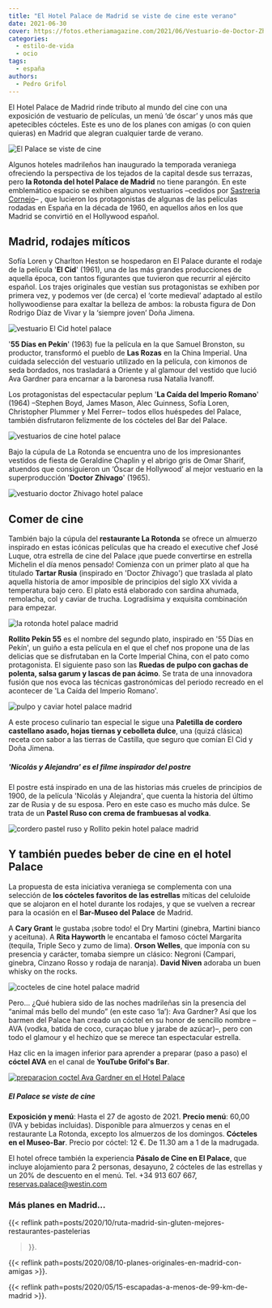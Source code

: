 ```yaml
---
title: "El Hotel Palace de Madrid se viste de cine este verano"
date: 2021-06-30
cover: https://fotos.etheriamagazine.com/2021/06/Vestuario-de-Doctor-Zhivago.jpg
categories: 
  - estilo-de-vida
  - ocio
tags: 
  - españa
authors: 
  - Pedro Grifol
---
```


El Hotel Palace de Madrid rinde tributo al mundo del cine con una exposición de vestuario de películas, un menú ‘de óscar’ y unos más que apetecibles cócteles. Este es uno de los planes con amigas (o con quien quieras) en Madrid que alegran cualquier tarde de verano.

![El Palace se viste de cine](https://fotos.etheriamagazine.com/2021/06/El-Palace-se-viste-de-cine.jpg "El Palace se viste de cine, un buen en Madrid para el verano 2021. © Pedro Grifol")

Algunos hoteles madrileños han inaugurado la temporada veraniega ofreciendo la 
perspectiva de los tejados de la capital desde sus terrazas, pero **la Rotonda del hotel 
Palace de Madrid** no tiene parangón. En este emblemático espacio se exhiben algunos 
vestuarios –cedidos por [Sastreria 
Cornejo](https://www.facebook.com/sastreriacornejo/?__cft__%5b0%5d=AZWTXnjgM5N1HLvvOLQfS6A6qK_mBWdiYQP3AJfbFhg9zISQShEplJu7xe48Md5Ab4f-E1g8JC2HoeaDWpu9lIQMBpRLnEKuPJkO8e2mCfGHlRPrYIU8OwCXTpNy9KRjARyDgsy-R8vc6szRYLT_OOWW0B2vIIaZWanFsJVex_jBwW1RPj9Vooic6hHPIuDNBTRMhsFkOQMEf830WYiYUxeGvCDDtKFD6wrCsNXsI2RSXiPVFrcqoOc8mVgOACEYHCwq7mv13Vai-COS2cE4rO2EvjzJK1Lqa8rj4awMt_rI4Q&__tn__=kK-R)– 
, que lucieron los protagonistas de algunas de las películas rodadas en España en la 
década de 1960, en aquellos años en los que Madrid se convirtió en el Hollywood español. 

## Madrid, rodajes míticos

Sofía Loren y Charlton Heston se hospedaron en El Palace durante el rodaje de la 
película '**El Cid**' (1961), una de las más grandes producciones de aquella época, con 
tantos figurantes que tuvieron que recurrir al ejército español. Los trajes originales 
que vestían sus protagonistas se exhiben por primera vez, y podemos ver (de cerca) el 
‘corte medieval’ adaptado al estilo hollywoodiense para exaltar la belleza de ambos: la 
robusta figura de Don Rodrigo Díaz de Vivar y la ‘siempre joven’ Doña Jimena. 

![vestuario El Cid hotel palace](https://fotos.etheriamagazine.com/2021/06/hotel-palace-Vestuario-de-El-Cid.jpg "Vestuario de 'El Cid'. © P. Grifol")

'**55 Días en Pekín**' (1963) fue la película en la que Samuel Bronston, su productor, 
transformó el pueblo de **Las Rozas** en la China Imperial. Una cuidada selección del 
vestuario utilizado en la película, con kimonos de seda bordados, nos trasladará a 
Oriente y al glamour del vestido que lució Ava Gardner para encarnar a la baronesa rusa 
Natalia Ivanoff. 

Los protagonistas del espectacular peplum '**La Caída del Imperio Romano**' (1964) 
–Stephen Boyd, James Mason, Alec Guinness, Sofía Loren, Christopher Plummer y Mel 
Ferrer– todos ellos huéspedes del Palace, también disfrutaron felizmente de los cócteles 
del Bar del Palace. 

![vestuarios de cine hotel palace](https://fotos.etheriamagazine.com/2021/06/Vestuario-de-55-dias-en-Pekin.jpg "Vestuarios de '55 Días en Pekín' y 'La Caída del Imperio Romano'. © P. Grifol")

Bajo la cúpula de La Rotonda se encuentra uno de los impresionantes vestidos de fiesta 
de Geraldine Chaplin y el abrigo gris de Omar Sharif, atuendos que consiguieron un 
‘Óscar de Hollywood’ al mejor vestuario en la superproducción '**Doctor Zhivago**' 
(1965). 

![vestuario doctor Zhivago hotel palace](https://fotos.etheriamagazine.com/2021/06/Vestuario-de-Doctor-Zhivago.jpg "Vestuario de 'Doctor Zhivago'. © P. Grifol")

## Comer de cine 

También bajo la cúpula del **restaurante La Rotonda** se ofrece un almuerzo inspirado en 
estas icónicas películas que ha creado el executive chef José Luque, otra estrella de 
cine del Palace ¡que puede convertirse en estrella Michelin el día menos pensado! 
Comienza con un primer plato al que ha titulado **Tartar Rusia** (inspirado en 'Doctor 
Zhivago') que traslada al plato aquella historia de amor imposible de principios del 
siglo XX vivida a temperatura bajo cero. El plato está elaborado con sardina ahumada, 
remolacha, col y caviar de trucha. Logradísima y exquisita combinación para empezar. 

![la rotonda hotel palace madrid](https://fotos.etheriamagazine.com/2021/06/La-Rotonda-del-Hotel-Palace.jpg "La Rotonda, en el Hotel Palace. © P. Grifol")

**Rollito Pekín 55** es el nombre del segundo plato, inspirado en '55 Días en Pekín', un 
guiño a esta película en el que el chef nos propone una de las delicias que se 
disfrutaban en la Corte Imperial China, con el pato como protagonista. El siguiente paso 
son las **Ruedas de pulpo con gachas de polenta, salsa garum y lascas de pan ácimo**. Se 
trata de una innovadora fusión que nos evoca las técnicas gastronómicas del periodo 
recreado en el acontecer de 'La Caída del Imperio Romano'. 

![pulpo y caviar hotel palace madrid](https://fotos.etheriamagazine.com/2021/06/pulpo-caviar-ruso-hotel-palace.jpg "Ruedas de Pulpo con gachas de polenta y lascas de pan ácimo; y tartar ruso. © P.Grifol")

A este proceso culinario tan especial le sigue una **Paletilla de cordero castellano 
asado, hojas tiernas y cebolleta dulce**, una (quizá clásica) receta con sabor a las 
tierras de Castilla, que seguro que comían El Cid y Doña Jimena. 

##### 'Nicolás y Alejandra' es el filme inspirador del postre

El postre está inspirado en una de las historias más crueles de principios de 1900, de 
la película 'Nicolás y Alejandra', que cuenta la historia del último zar de Rusia y de 
su esposa. Pero en este caso es mucho más dulce. Se trata de un **Pastel Ruso con crema 
de frambuesas al vodka**. 

![cordero pastel ruso y Rollito pekin hotel palace madrid](https://fotos.etheriamagazine.com/2021/06/cordero-hotel-palace.jpg "(Izq) Paletilla de cordero castellano asado, hojas tiernas y cebolleta dulce. (Dcha.) Pastel ruso y Rollito Pekín. © P. Grifol")

## Y también puedes beber de cine en el hotel Palace

La propuesta de esta iniciativa veraniega se complementa con una selección de **los 
cócteles favoritos de las estrellas** míticas del celuloide que se alojaron en el hotel 
durante los rodajes, y que se vuelven a recrear para la ocasión en el **Bar-Museo del 
Palace** de Madrid. 

A **Cary Grant** le gustaba ¡sobre todo! el Dry Martini (ginebra, Martini bianco y 
aceituna). A **Rita Hayworth** le encantaba el famoso cóctel Margarita (tequila, Triple 
Seco y zumo de lima). **Orson Welles**, que imponía con su presencia y carácter, tomaba 
siempre un clásico: Negroni (Campari, ginebra, Cinzano Rosso y rodaja de naranja). 
**David Niven** adoraba un buen whisky on the rocks. 

![cocteles de cine hotel palace madrid](https://fotos.etheriamagazine.com/2021/06/coctel-Ava-Gardner-palace.jpg "(De Arr. a Ab. y de Izq. a Dcha.) Negroni (Orson Welles), Margarita (Rita Hayworth), Cóctel AVA (Ava Gardner), Dry Martini (Cary Grant) y Whisky on the rocks (David Niven). © P. Grifol")

Pero… ¿Qué hubiera sido de las noches madrileñas sin la presencia del “animal más bello 
del mundo” (en este caso ‘la’): Ava Gardner? Así que los barmen del Palace han creado un 
cóctel en su honor de sencillo nombre –AVA (vodka, batida de coco, curaçao blue y jarabe 
de azúcar)–, pero con todo el glamour y el hechizo que se merece tan espectacular 
estrella. 

Haz clic en la imagen inferior para aprender a preparar (paso a paso) el **cóctel AVA** 
en el canal de **YouTube Grifol's Bar**. 

[![preparacion coctel Ava Gardner en el Hotel Palace](https://fotos.etheriamagazine.com/2021/06/portada-coctel-ava.jpg "Prepara paso a paso el Cóctel AVA en el canal Grifol's Bar.")](https://youtu.be/OWRvuy3Xzvg)

##### El Palace se viste de cine

**Exposición y menú**: Hasta el 27 de agosto de 2021. **Precio menú**: 60,00 (IVA y 
bebidas incluidas). Disponible para almuerzos y cenas en el restaurante La Rotonda, 
excepto los almuerzos de los domingos. **Cócteles en el Museo-Bar**. Precio por cóctel: 
12 €. De 11.30 am a 1 de la madrugada. 

El hotel ofrece también la experiencia **Pásalo de Cine en El Palace**, que incluye 
alojamiento para 2 personas, desayuno, 2 cócteles de las estrellas y un 20% de descuento 
en el menú. Tel. +34 913 607 667, reservas.palace@westin.com 

### Más planes en Madrid...

{{< reflink path=posts/2020/10/ruta-madrid-sin-gluten-mejores-restaurantes-pastelerias 
>}}. 

{{< reflink path=posts/2020/08/10-planes-originales-en-madrid-con-amigas >}}. 

{{< reflink path=posts/2020/05/15-escapadas-a-menos-de-99-km-de-madrid >}}.
